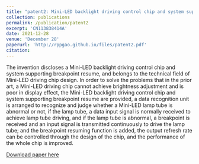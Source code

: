 ```yaml
---
title: "patent2: Mini-LED backlight driving control chip and system supporting breakpoint resume"
collection: publications
permalink: /publication/patent2
excerpt: 'CN113838414A'
date: 2021-12-28
venue: 'December 28'
paperurl: 'http://rppgao.github.io/files/patent2.pdf'
citation: 
---
```

The invention discloses a Mini-LED backlight driving control chip and system supporting breakpoint resume, and belongs to the technical field of Mini-LED driving chip design. In order to solve the problems that in the prior art, a Mini-LED driving chip cannot achieve brightness adjustment and is poor in display effect, the Mini-LED backlight driving control chip and system supporting breakpoint resume are provided, a data recognition unit is arranged to recognize and judge whether a Mini-LED lamp tube is abnormal or not, if the lamp tube, a data input signal is normally received to achieve lamp tube driving, and if the lamp tube is abnormal, a breakpoint is received and an input signal is transmitted continuously to drive the lamp tube; and the breakpoint resuming function is added, the output refresh rate can be controlled through the design of the chip, and the performance of the whole chip is improved.

[Download paper here](http://rppgao.github.io/files/patent2.pdf)
